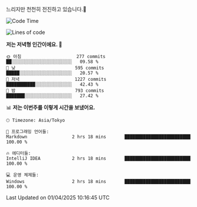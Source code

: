 느리지만 천천히 전진하고 있습니다.🐢

<!--START_SECTION:waka-->
![Code Time](http://img.shields.io/badge/Code%20Time-1%2C548%20hrs%2038%20mins-blue)

![Lines of code](https://img.shields.io/badge/%EC%A0%80%EB%8A%94%20%EC%97%AC%ED%83%9C%EA%B9%8C%EC%A7%80%20-916.3%20thousand%20%EC%A4%84%EC%9D%98%20%EC%BD%94%EB%93%9C%EB%A5%BC%20%EC%9E%91%EC%84%B1%ED%96%88%EC%96%B4%EC%9A%94.-blue)

**저는 저녁형 인간이에요. 🦉** 

```text
🌞 아침                     277 commits         ██░░░░░░░░░░░░░░░░░░░░░░░   09.58 % 
🌆 낮　                     595 commits         █████░░░░░░░░░░░░░░░░░░░░   20.57 % 
🌃 저녁                     1227 commits        ███████████░░░░░░░░░░░░░░   42.43 % 
🌙 밤　                     793 commits         ███████░░░░░░░░░░░░░░░░░░   27.42 % 
```


📊 **저는 이번주를 이렇게 시간을 보냈어요.** 

```text
🕑︎ Timezone: Asia/Tokyo

💬 프로그래밍 언어들: 
Markdown                 2 hrs 18 mins       █████████████████████████   100.00 % 

🔥 에디터들: 
IntelliJ IDEA            2 hrs 18 mins       █████████████████████████   100.00 % 

💻 운영 체제들: 
Windows                  2 hrs 18 mins       █████████████████████████   100.00 % 
```


 Last Updated on 01/04/2025 10:16:45 UTC
<!--END_SECTION:waka-->
